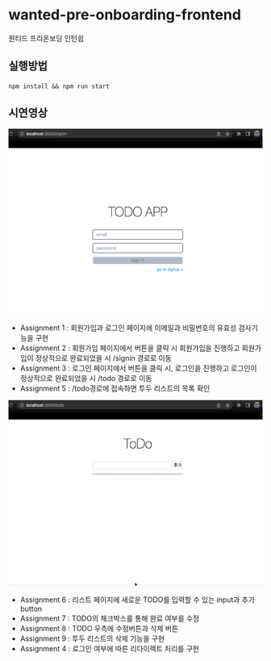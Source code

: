 # wanted-pre-onboarding-frontend
원티드 프리온보딩 인턴쉽

## 실행방법
```
npm install && npm run start
```

## 시연영상

![과제1](./videos/과제1.gif)
* Assignment 1 :
회원가입과 로그인 페이지에 이메일과 비밀번호의 유효성 검사기능을 구현
* Assignment 2 :
회원가입 페이지에서 버튼을 클릭 시 회원가입을 진행하고 회원가입이 정상적으로 완료되었을 시 /signin 경로로 이동
* Assignment 3 :
로그인 페이지에서 버튼을 클릭 시, 로그인을 진행하고 로그인이 정상적으로 완료되었을 시 /todo 경로로 이동
* Assignment 5 :
/todo경로에 접속하면 투두 리스트의 목록 확인


![과제2](videos/과제2.gif)

* Assignment 6 :
리스트 페이지에 새로운 TODO를 입력할 수 있는 input과 추가 button
* Assignment 7 :
TODO의 체크박스를 통해 완료 여부를 수정
* Assignment 8 :
TODO 우측에 수정버튼과 삭제 버튼
* Assignment 9 :
투두 리스트의 삭제 기능을 구현
* Assignment 4 :
로그인 여부에 따른 리다이렉트 처리를 구현